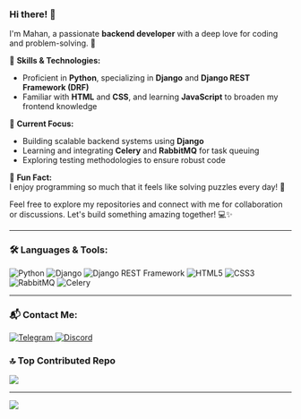 <div dir="ltr" align="ltr">

### Hi there! 👋  
I'm Mahan, a passionate **backend developer** with a deep love for coding and problem-solving. 🚀  

🔹 **Skills & Technologies:**  
- Proficient in **Python**, specializing in **Django** and **Django REST Framework (DRF)**  
- Familiar with **HTML** and **CSS**, and learning **JavaScript** to broaden my frontend knowledge  

🔹 **Current Focus:**  
- Building scalable backend systems using **Django**  
- Learning and integrating **Celery** and **RabbitMQ** for task queuing  
- Exploring testing methodologies to ensure robust code  

🔹 **Fun Fact:**  
I enjoy programming so much that it feels like solving puzzles every day! 🧩  

Feel free to explore my repositories and connect with me for collaboration or discussions. Let's build something amazing together! 💻✨  

---

### 🛠️ Languages & Tools:
<p>
  <img src="https://img.shields.io/badge/Python-3776AB?style=for-the-badge&logo=python&logoColor=white" alt="Python" />
  <img src="https://img.shields.io/badge/Django-092E20?style=for-the-badge&logo=django&logoColor=white" alt="Django" />
  <img src="https://img.shields.io/badge/DRF-ff1709?style=for-the-badge&logo=django&logoColor=white" alt="Django REST Framework" />
  <img src="https://img.shields.io/badge/HTML5-E34F26?style=for-the-badge&logo=html5&logoColor=white" alt="HTML5" />
  <img src="https://img.shields.io/badge/CSS3-1572B6?style=for-the-badge&logo=css3&logoColor=white" alt="CSS3" />
  <img src="https://img.shields.io/badge/RabbitMQ-FF6600?style=for-the-badge&logo=rabbitmq&logoColor=white" alt="RabbitMQ" />
  <img src="https://img.shields.io/badge/Celery-37814A?style=for-the-badge&logo=celery&logoColor=white" alt="Celery" />
</p>

---

### 📬 Contact Me:
<p>
  <a href="https://t.me/Mahanirzz" target="_blank">
    <img src="https://img.shields.io/badge/Telegram-2CA5E0?style=for-the-badge&logo=telegram&logoColor=white" alt="Telegram" />
  </a>
 <a href="https://discord.com/users/mutebaby" target="_blank">
    <img src="https://img.shields.io/badge/Discord-5865F2?style=for-the-badge&logo=discord&logoColor=white" alt="Discord" />
  </a>
</p>

</div>



### 🔝 Top Contributed Repo
![](https://github-contributor-stats.vercel.app/api?username=mahan-rezaei&limit=5&theme=transparent&combine_all_yearly_contributions=true)

---
[![](https://visitcount.itsvg.in/api?id=mahan-rezaei&icon=5&color=0)](https://visitcount.itsvg.in)

<!-- Proudly created with GPRM ( https://gprm.itsvg.in ) -->


